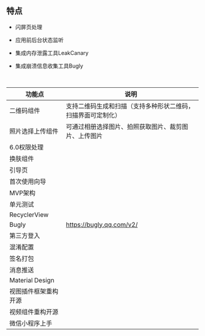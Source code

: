 # 

## 特点
* 闪屏页处理

* 应用前后台状态监听

* 集成内存泄露工具LeakCanary

* 集成崩溃信息收集工具Bugly

  ​

| 功能点             | 说明                             |
| --------------- | ------------------------------ |
| 二维码组件           | 支持二维码生成和扫描（支持多种形状二维码，扫描界面可定制化） |
| 照片选择上传组件        | 可通过相册选择图片、拍照获取图片、裁剪图片、上传图片     |
| 6.0权限处理         |                                |
| 换肤组件            |                                |
| 引导页             |                                |
| 首次使用向导          |                                |
| MVP架构           |                                |
| 单元测试            |                                |
| RecyclerView    |                                |
| Bugly           | https://bugly.qq.com/v2/       |
| 第三方登入           |                                |
| 混淆配置            |                                |
| 签名打包            |                                |
| 消息推送            |                                |
| Material Design |                                |
| 视图插件框架重构开源      |                                |
| 视频组件重构开源        |                                |
| 微信小程序上手         |                                |